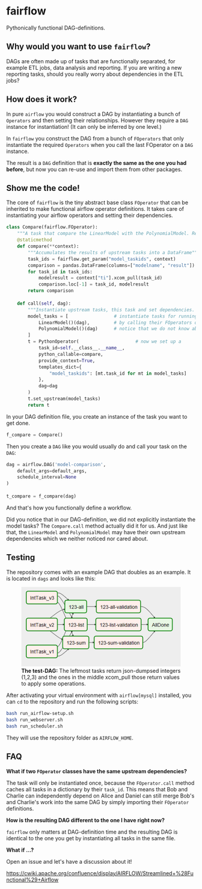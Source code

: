 # fairflow
Pythonically functional DAG-definitions.

## Why would you want to use `fairflow`?
DAGs are often made up of tasks that are functionally separated, for example ETL jobs, data analysis and reporting. If you are writing a new reporting tasks, should you really worry about dependencies in the ETL jobs?

## How does it work?
In pure `airflow` you would construct a DAG by instantiating a bunch of `Operators` and then setting their relationships. However they require a `DAG` instance for instantiation! (It can only be inferred by one level.)

In `fairflow` you construct the DAG from a bunch of `FOperators` that only instantiate the required `Operators` when you call the last FOperator on a `DAG` instance.

The result is a `DAG` definition that is __exactly the same as the one you had before__, but now you can re-use and import them from other packages.

## Show me the code!
The core of `fairflow` is the tiny abstract base class `FOperator` that can be inherited to make functional airflow operator definitions. It takes care of instantiating your airflow operators and setting their dependencies.

```python
class Compare(fairflow.FOperator):
	"""A task that compare the LinearModel with the PolynomialModel. Returns: pandas.DataFrame"""
    @staticmethod
	def compare(**context):
		"""Accumulates the results of upstream tasks into a DataFrame"""
		task_ids = fairflow.get_param("model_taskids", context)				# get the task ids of the upstream tasks
		comparison = pandas.DataFrame(columns=["modelname", "result"])
		for task_id in task_ids:
			modelresult = context["ti"].xcom_pull(task_id)					# pull the return value of the upstream task
			comparison.loc[-1] = task_id, modelresult
		return comparison

    def call(self, dag):
		"""Instantiate upstream tasks, this task and set dependencies. Returns: task"""
        model_tasks = [					# instantiate tasks for running the different models
            LinearModel()(dag),			# by calling their FOperators on the current `dag`
            PolynomialModel()(dag)		# notice that we do not know about the models upstream dependencies!
        ]
        t = PythonOperator(						# now we set up a 
            task_id=self.__class__.__name__,
            python_callable=compare,
            provide_context=True,
            templates_dict={
                "model_taskids": [mt.task_id for mt in model_tasks]
            },
            dag=dag
        )
        t.set_upstream(model_tasks)
        return t
```

In your DAG definition file, you create an instance of the task you want to get done.

```python
f_compare = Compare()
```

Then you create a `DAG` like you would usually do and call your task on the `DAG`:

```python
dag = airflow.DAG('model-comparison',
    default_args=default_args,
    schedule_interval=None
)

t_compare = f_compare(dag)
```

And that's how you functionally define a workflow.

Did you notice that in our DAG-definition, we did not explicitly instantiate the model tasks? The `Compare.call` method actually did it for us. And just like that, the `LinearModel` and `PolynomialModel` may have their own upstream dependencies which we neither noticed nor cared about.

## Testing
The repository comes with an example DAG that doubles as an example. It is located in `dags` and looks like this:


<figure>
    <img src="test_dag.png">
    <figcaption><b>The test-DAG:</b> The leftmost tasks return json-dumpsed integers (1,2,3) and the ones in the middle xcom_pull those return values to apply some operations.</figcaption>
</figure>

After activating your virtual environment with `airflow[mysql]` installed, you can `cd` to the repository and run the following scripts:

```bash
bash run_airflow-setup.sh
bash run_webserver.sh
bash run_scheduler.sh
```

They will use the repository folder as `AIRFLOW_HOME`.


## FAQ
__What if two `FOperator` classes have the same upstream dependencies?__

The task will only be instantiated once, because the `FOperator.call` method caches all tasks in a dictionary by their `task_id`.
This means that Bob and Charlie can independently depend on Alice and Daniel can still merge Bob's and Charlie's work into the same DAG by simply importing their `FOperator` definitions.

__How is the resulting DAG different to the one I have right now?__

`fairflow` only matters at DAG-definition time and the resulting DAG is identical to the one you get by instantiating all tasks in the same file.

__What if ...?__

Open an issue and let's have a discussion about it!




https://cwiki.apache.org/confluence/display/AIRFLOW/Streamlined+%28Functional%29+Airflow